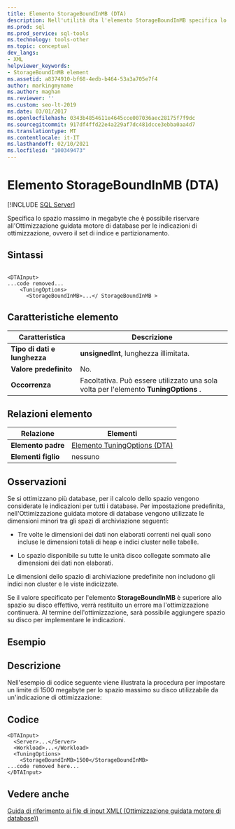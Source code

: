 ```yaml
---
title: Elemento StorageBoundInMB (DTA)
description: Nell'utilità dta l'elemento StorageBoundInMB specifica lo spazio massimo che è possibile riservare all'Ottimizzazione guidata motore di database per le indicazioni di ottimizzazione.
ms.prod: sql
ms.prod_service: sql-tools
ms.technology: tools-other
ms.topic: conceptual
dev_langs:
- XML
helpviewer_keywords:
- StorageBoundInMB element
ms.assetid: a8374910-bf68-4edb-b464-53a3a705e7f4
author: markingmyname
ms.author: maghan
ms.reviewer: ''
ms.custom: seo-lt-2019
ms.date: 03/01/2017
ms.openlocfilehash: 0343b4854611e4645cce007036aec28175f7f9dc
ms.sourcegitcommit: 917df4ffd22e4a229af7dc481dcce3ebba0aa4d7
ms.translationtype: MT
ms.contentlocale: it-IT
ms.lasthandoff: 02/10/2021
ms.locfileid: "100349473"
---
```

# <a name="storageboundinmb-element-dta"></a>Elemento StorageBoundInMB (DTA)

 [!INCLUDE [SQL Server](../../includes/applies-to-version/sqlserver.md)]

Specifica lo spazio massimo in megabyte che è possibile riservare all'Ottimizzazione guidata motore di database per le indicazioni di ottimizzazione, ovvero il set di indice e partizionamento.  
  
## <a name="syntax"></a>Sintassi  
  
```  
  
<DTAInput>  
...code removed...  
    <TuningOptions>  
      <StorageBoundInMB>...</ StorageBoundInMB >  
```  
  
## <a name="element-characteristics"></a>Caratteristiche elemento  
  
|Caratteristica|Descrizione|  
|--------------------|-----------------|  
|**Tipo di dati e lunghezza**|**unsignedInt**, lunghezza illimitata.|  
|**Valore predefinito**|No.|  
|**Occorrenza**|Facoltativa. Può essere utilizzato una sola volta per l'elemento **TuningOptions** .|  
  
## <a name="element-relationships"></a>Relazioni elemento  
  
|Relazione|Elementi|  
|------------------|--------------|  
|**Elemento padre**|[Elemento TuningOptions &#40;DTA&#41;](../../tools/dta/tuningoptions-element-dta.md)|  
|**Elementi figlio**|nessuno|  
  
## <a name="remarks"></a>Osservazioni  
 Se si ottimizzano più database, per il calcolo dello spazio vengono considerate le indicazioni per tutti i database. Per impostazione predefinita, nell'Ottimizzazione guidata motore di database vengono utilizzate le dimensioni minori tra gli spazi di archiviazione seguenti:  
  
-   Tre volte le dimensioni dei dati non elaborati correnti nei quali sono incluse le dimensioni totali di heap e indici cluster nelle tabelle.  
  
-   Lo spazio disponibile su tutte le unità disco collegate sommato alle dimensioni dei dati non elaborati.  
  
 Le dimensioni dello spazio di archiviazione predefinite non includono gli indici non cluster e le viste indicizzate.  
  
 Se il valore specificato per l'elemento **StorageBoundInMB** è superiore allo spazio su disco effettivo, verrà restituito un errore ma l'ottimizzazione continuerà. Al termine dell'ottimizzazione, sarà possibile aggiungere spazio su disco per implementare le indicazioni.  
  
## <a name="example"></a>Esempio  
  
## <a name="description"></a>Descrizione  
 Nell'esempio di codice seguente viene illustrata la procedura per impostare un limite di 1500 megabyte per lo spazio massimo su disco utilizzabile da un'indicazione di ottimizzazione:  
  
## <a name="code"></a>Codice  
  
```  
<DTAInput>  
  <Server>...</Server>  
  <Workload>...</Workload>  
  <TuningOptions>  
    <StorageBoundInMB>1500</StorageBoundInMB>  
...code removed here...  
</DTAInput>  
```  
  
## <a name="see-also"></a>Vedere anche  
 [Guida di riferimento ai file di input XML&#40; (Ottimizzazione guidata motore di database)&#41;](../../tools/dta/xml-input-file-reference-database-engine-tuning-advisor.md)  
  
  
